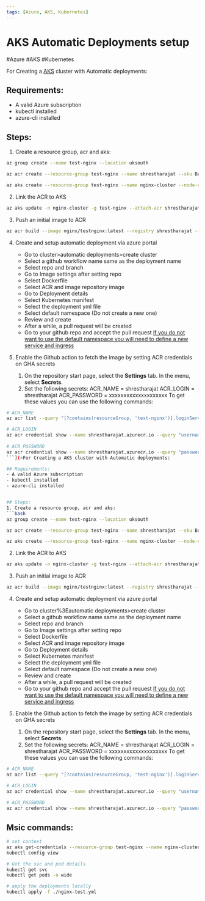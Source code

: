 ```yaml
---
tags: [Azure, AKS, Kubernetes]
---
```

# AKS Automatic Deployments setup
#Azure #AKS #Kubernetes 

For Creating a [AKS](Microservice%20Architecture/AKS/AKS.md) cluster with Automatic deployments:

## Requirements:
- A valid Azure subscription
- kubectl installed  
- azure-cli installed


## Steps:
1. Create a resource group, acr and aks:
```bash
az group create --name test-nginx --location uksouth

az acr create --resource-group test-nginx --name shrestharajat --sku Basic

az aks create --resource-group test-nginx --name nginx-cluster --node-count 1 --enable-addons monitoring
```

2. Link the ACR to AKS
```bash
az aks update -n nginx-cluster -g test-nginx --attach-acr shrestharajat
```

3. Push an initial image to ACR
```bash
az acr build --image nginx/testnginx:latest --registry shrestharajat --file Dockerfile .
```

4. Create and setup automatic deployment via azure portal
	- Go to cluster>automatic deployments>create cluster 
	- Select a github workflow name same as the deployment name
	- Select repo and branch
	- Go to Image settings after setting repo
	- Select Dockerfile
	- Select ACR and image repository image
	- Go to Deployment details
	- Select Kubernetes manifest
	- Select the deployment yml file
	- Select default namespace (Do not create a new one)
	- Review and create
	- After a while, a pull request will be created
	- Go to your github repo and accept the pull request
	[If you do not want to use the default namespace you will need to define a new service and ingress](https://learn.microsoft.com/en-us/training/modules/aks-deploy-container-app/7-exercise-expose-app)

5. Enable the Github action to fetch the image by setting ACR credentials on GHA secrets
	1.  On the repository start page, select the **Settings** tab. In the menu, select **Secrets**.
	2. Set the following secrets:
		ACR_NAME = shrestharajat
		ACR_LOGIN = shrestharajat
		ACR_PASSWORD = xxxxxxxxxxxxxxxxxxxx
	To get these values you can use the following commands:
```bash
# ACR_NAME
az acr list --query "[?contains(resourceGroup, 'test-nginx')].loginServer" -o table

# ACR_LOGIN
az acr credential show --name shrestharajat.azurecr.io --query "username" -o table
  
# ACR_PASSWORD
az acr credential show --name shrestharajat.azurecr.io --query "passwords[0].value" -o table
```](<For Creating a AKS cluster with Automatic deployments:

## Requirements:
- A valid Azure subscription
- kubectl installed  
- azure-cli installed


## Steps:
1. Create a resource group, acr and aks:
```bash
az group create --name test-nginx --location uksouth

az acr create --resource-group test-nginx --name shrestharajat --sku Basic

az aks create --resource-group test-nginx --name nginx-cluster --node-count 1 --enable-addons monitoring
```

2. Link the ACR to AKS
```bash
az aks update -n nginx-cluster -g test-nginx --attach-acr shrestharajat
```

3. Push an initial image to ACR
```bash
az acr build --image nginx/testnginx:latest --registry shrestharajat --file Dockerfile .
```

4. Create and setup automatic deployment via azure portal
	- Go to cluster%3Eautomatic deployments>create cluster 
	- Select a github workflow name same as the deployment name
	- Select repo and branch
	- Go to Image settings after setting repo
	- Select Dockerfile
	- Select ACR and image repository image
	- Go to Deployment details
	- Select Kubernetes manifest
	- Select the deployment yml file
	- Select default namespace (Do not create a new one)
	- Review and create
	- After a while, a pull request will be created
	- Go to your github repo and accept the pull request
	[If you do not want to use the default namespace you will need to define a new service and ingress](https://learn.microsoft.com/en-us/training/modules/aks-deploy-container-app/7-exercise-expose-app)

5. Enable the Github action to fetch the image by setting ACR credentials on GHA secrets
	1.  On the repository start page, select the **Settings** tab. In the menu, select **Secrets**.
	2. Set the following secrets:
		ACR_NAME = shrestharajat
		ACR_LOGIN = shrestharajat
		ACR_PASSWORD = xxxxxxxxxxxxxxxxxxxx
	To get these values you can use the following commands:
```bash
# ACR_NAME
az acr list --query "[?contains(resourceGroup, 'test-nginx')].loginServer" -o table

# ACR_LOGIN
az acr credential show --name shrestharajat.azurecr.io --query "username" -o table
  
# ACR_PASSWORD
az acr credential show --name shrestharajat.azurecr.io --query "passwords[0].value" -o table
```


## Msic commands:
```bash
# set context
az aks get-credentials --resource-group test-nginx --name nginx-cluster
kubectl config view

# Get the svc and pod details
kubectl get svc
kubectl get pods -o wide

# apply the deployments locally
kubectl apply -f ./nginx-test.yml
```